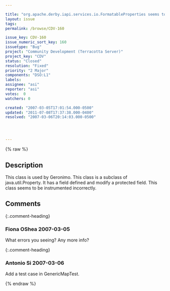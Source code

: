 ```yaml
---

title: "org.apache.derby.iapi.services.io.FormatableProperties seems to be instrumented incorrectly"
layout: issue
tags: 
permalink: /browse/CDV-160

issue_key: CDV-160
issue_numeric_sort_key: 160
issuetype: "Bug"
project: "Community Development (Terracotta Server)"
project_key: "CDV"
status: "Closed"
resolution: "Fixed"
priority: "2 Major"
components: "DSO:L1"
labels: 
assignee: "asi"
reporter: "asi"
votes:  0
watchers: 0

created: "2007-03-05T17:01:54.000-0500"
updated: "2011-07-08T17:37:38.000-0400"
resolved: "2007-03-06T20:14:03.000-0500"




---
```


{% raw %}

## Description

<div markdown="1" class="description">

This class is used by Geronimo. This class is a subclass of java.util.Property. It has a field defined and modify a protected field. This class seems to be instrumented incorrectly.

</div>

## Comments


{:.comment-heading}
### **Fiona OShea** <span class="date">2007-03-05</span>

<div markdown="1" class="comment">

What errors you seeing? Any more info?

</div>


{:.comment-heading}
### **Antonio Si** <span class="date">2007-03-06</span>

<div markdown="1" class="comment">

Add a test case in GenericMapTest.

</div>



{% endraw %}
